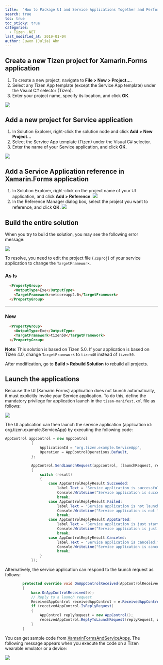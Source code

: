 ```yaml
---
title:  "How to Package UI and Service Applications Together and Perform Them"
search: true
toc: true
toc_sticky: true
categories:
  - Tizen .NET
last_modified_at: 2019-01-04
author: Juwon (Julia) Ahn
---
```


## Create a new Tizen project for Xamarin.Forms application
1. To create a new project, navigate to **File > New > Project...**.
1. Select any Tizen App template (except the Service App template) under the Visual C# selector (Tizen).
1. Enter your project name, specify its location, and click **OK**.

![][create_project]

## Add a new project for Service application
1. In Solution Explorer, right-click the solution node and click **Add > New Project...**
1. Select the Service App template (Tizen) under the Visual C# selector.
1. Enter the name of your Service application, and click **OK**.

![][add_project_for_service_app]

## Add a Service Application reference in Xamarin.Forms application
1. In Solution Explorer, right-click on the project name of your UI application, and click **Add > Reference**.
![][right-click-on-ui-app]
2. In the Reference Manager dialog box, select the project you want to reference, and click **OK**.
![][service_reference_for_ui_app]

## Build the entire solution

When you try to build the solution, you may see the following error message:

![][build_error_for_ui_and_service_apps]

To resolve, you need to edit the project file (.`csproj`) of your service application to change the `TargetFramework`.

### As Is
~~~html
  <PropertyGroup>
    <OutputType>Exe</OutputType>
    <TargetFramework>netcoreapp2.0</TargetFramework>
  </PropertyGroup>
~~~

---

### New
```html
  <PropertyGroup>
    <OutputType>Exe</OutputType>
    <TargetFramework>tizen50</TargetFramework>
  </PropertyGroup>
```

**Note**: This solution is based on Tizen 5.0. If your application is based on Tizen 4.0, change `TargetFramework` to `tizen40` instead of `tizen50`.

After modification, go to **Build > Rebuild Solution** to rebuild all projects.

## Launch the applications
Because the UI (Xamarin.Forms) application does not launch automatically, it must explicitly invoke your Service application. To do this, define the mandatory privilege for application launch in the `tizen-manifest.xml` file as follows:

![][app_launch_priv]

The UI application can then launch the service application (application id: org.tizen.example.ServiceApp) by executing the following code:

```c#
AppControl appcontrol = new AppControl
            {
                ApplicationId = "org.tizen.example.ServiceApp",
                Operation = AppControlOperations.Default,
            };

            AppControl.SendLaunchRequest(appcontrol, (launchRequest, replyRequest, result) =>
            {
                switch (result)
                {
                    case AppControlReplyResult.Succeeded:
                        label.Text = "Service application is successfully launched.";
                        Console.WriteLine("Service application is successfully launched.");
                        break;
                    case AppControlReplyResult.Failed:
                        label.Text = "Service application is not launched.";
                        Console.WriteLine("Service application is not launched.");
                        break;
                    case AppControlReplyResult.AppStarted:
                        label.Text = "Service application is just started.";
                        Console.WriteLine("Service application is just started.");
                        break;
                    case AppControlReplyResult.Canceled:
                        label.Text = "Service application is canceled.";
                        Console.WriteLine("Service application is canceled.");
                        break;
                }
            });

```

Alternatively, the service application can respond to the launch request as follows:

```c#
        protected override void OnAppControlReceived(AppControlReceivedEventArgs e)
        {
            base.OnAppControlReceived(e);
            // Reply to a launch request
            ReceivedAppControl receivedAppControl = e.ReceivedAppControl;
            if (receivedAppControl.IsReplyRequest)
            {
                AppControl replyRequest = new AppControl();
                receivedAppControl.ReplyToLaunchRequest(replyRequest, AppControlReplyResult.Succeeded);
            }
        }
```


You can get sample code from [XamarinFormsAndServiceApps][sample_code]. The following message appears when you execute the code on a Tizen wearable emulator or a device:

![][screenshot]


[create_project]: {{site.url}}{{site.baseurl}}/assets/images/posts/how-to-package-ui-and-service-apps/new_project_for_ui_n_service_apps.png
[add_project_for_service_app]: {{site.url}}{{site.baseurl}}/assets/images/posts/how-to-package-ui-and-service-apps/new_project_for_service_app.png
[right-click-on-ui-app]: {{site.url}}{{site.baseurl}}/assets/images/posts/how-to-package-ui-and-service-apps/right-click-on-ui-app.png
[service_reference_for_ui_app]: {{site.url}}{{site.baseurl}}/assets/images/posts/how-to-package-ui-and-service-apps/service_reference_for_ui_app.png
[build_error_for_ui_and_service_apps]: {{site.url}}{{site.baseurl}}/assets/images/posts/how-to-package-ui-and-service-apps/build_error_for_ui_and_service_apps.png
[app_launch_priv]: {{site.url}}{{site.baseurl}}/assets/images/posts/how-to-package-ui-and-service-apps/privilege_of_ui_app.png
[screenshot]: {{site.url}}{{site.baseurl}}/assets/images/posts/how-to-package-ui-and-service-apps/screenshot-on-wearable.png
[sample_code]: https://github.com/Samsung/Tizen-CSharp-Samples/tree/master/Wearable/XamarinFormsAndServiceApps
